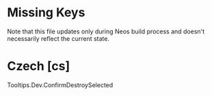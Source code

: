 # Missing Keys
Note that this file updates only during Neos build process and doesn't necessarily reflect the current state.

# Czech [cs]
Tooltips.Dev.ConfirmDestroySelected  

